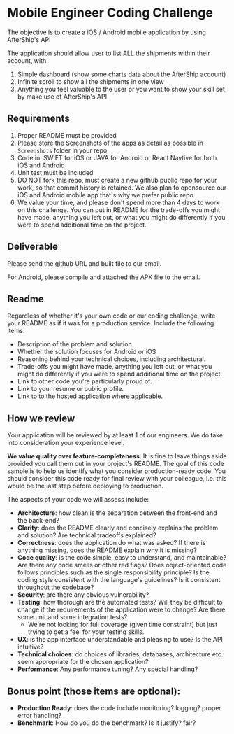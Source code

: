 # Mobile Engineer Coding Challenge

The objective is to create a iOS / Android mobile application by using AfterShip's API

The application should allow user to list ALL the shipments within their account, with:

1. Simple dashboard (show some charts data about the AfterShip account)
2. Infinite scroll to show all the shipments in one view
3. Anything you feel valuable to the user or you want to show your skill set by make use of AfterShip's API

## Requirements


1. Proper README must be provided
2. Please store the Screenshots of the apps as detail as possible in `Screenshots` folder in your repo 
3. Code in: SWIFT for iOS or JAVA for Android or React Navtive for both iOS and Android
4. Unit test must be included
5. DO NOT fork this repo, must create a new github public repo for your work, so that commit history is retained. We also plan to opensource our iOS and Android mobile app that's why we prefer public repo
6. We value your time, and please don't spend more than 4 days to work on this challenge. You can put in README for the trade-offs you might have made, anything you left out, or what you might do differently if you were to spend additional time on the project.


## Deliverable

Please send the github URL and built file to our email.

For Android, please compile and attached the APK file to the email.

Readme
------

Regardless of whether it's your own code or our coding challenge, write your README as if it was for a production service. Include the following items:

* Description of the problem and solution.
* Whether the solution focuses for Android or iOS
* Reasoning behind your technical choices, including architectural. 
* Trade-offs you might have made, anything you left out, or what you might do differently if you were to spend additional time on the project.
* Link to other code you're particularly proud of.
* Link to your resume or public profile.
* Link to to the hosted application where applicable.


## How we review
Your application will be reviewed by at least 1 of our engineers. We do take into consideration your experience level.

**We value quality over feature-completeness**. It is fine to leave things aside provided you call them out in your project's README. The goal of this code sample is to help us identify what you consider production-ready code. You should consider this code ready for final review with your colleague, i.e. this would be the last step before deploying to production.

The aspects of your code we will assess include:

* **Architecture**: how clean is the separation between the front-end and the back-end?
* **Clarity**: does the README clearly and concisely explains the problem and solution? Are technical tradeoffs explained?
* **Correctness**: does the application do what was asked? If there is anything missing, does the README explain why it is missing?
* **Code quality**: is the code simple, easy to understand, and maintainable?  Are there any code smells or other red flags? Does object-oriented code follows principles such as the single responsibility principle? Is the coding style consistent with the language's guidelines? Is it consistent throughout the codebase?
* **Security**: are there any obvious vulnerability?
* **Testing**: how thorough are the automated tests? Will they be difficult to change if the requirements of the application were to change? Are there some unit and some integration tests?
	* We're not looking for full coverage (given time constraint) but just trying to get a feel for your testing skills.
* **UX**: is the app interface understandable and pleasing to use? Is the API intuitive?
* **Technical choices**: do choices of libraries, databases, architecture etc. seem appropriate for the chosen application?
* **Performance**: Any performance tuning? Any special handling?

## Bonus point (those items are optional):

* **Production Ready**: does the code include monitoring? logging? proper error handling?
* **Benchmark**:  How do you do the benchmark? Is it justify? fair?
